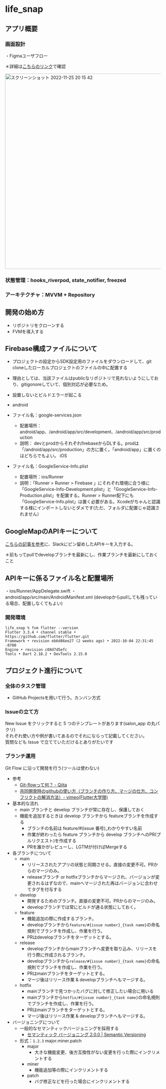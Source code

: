 # life_snap

## アプリ概要

### 画面設計
・Figmaユーザフロー

＊詳細は[こちらのリンク](https://www.figma.com/file/e5JHz48twSTKI0Fum7KxLF/LifeSnap?node-id=0%3A1&t=fQs7kqAevqu8tYau-0)で確認

<img width="630" alt="スクリーンショット 2022-11-25 20 15 42" src="https://user-images.githubusercontent.com/79580546/203974111-a107c759-4ad3-43a6-88cc-416e7e0a28b0.png">



### 状態管理：hooks_riverpod, state_notifier, freezed
### アーキテクチャ：MVVM + Repository

## 開発の始め方
 - リポジトリをクローンする
 - FVMを導入する
 
## Firebase構成ファイルについて
 - プロジェクトの設定からSDK設定用のファイルをダウンロードして、git cloneしたローカルプロジェクトのファイルの中に配置する

 - 理由としては、当該ファイルはpublicなリポジトリで見れないようにしており、gitigonoreしていて、個別対応が必要なため。

 - 設置しないとビルドエラーが起こる

 - android

 - ファイル名：google-services.json
   - 配置場所：android/app、/android/app/src/development、/android/app/src/production
   - 説明： devとprodからそれぞれfirebaseからDLする。prodは「/android/app/src/production」の方に置く。「android/app」に置くのはどちらでもよい。
iOS

 - ファイル名：GoogleService-Info.plist
   - 配置場所：ios/Runner
   - 説明：「Runner > Runner > Firebase 」にそれぞれ環境に合う様に「GoogleService-Info-Development.plist」と「GoogleService-Info-Production.plist」を配置する。Runner > Runner配下にも「GoogleService-Info.plist」は置く必要がある。Xcodeがちゃんと認識する様にインポートしないとダメです(ただ、フォルダに配置じゃ認識されません）
   
   
## GoogleMapのAPIキーについて
[こちらの記事を参考](https://codelabs.developers.google.com/codelabs/google-maps-in-flutter?hl=ja#3)に、Slackにピン留めしたAPIキーを入力する。

＊前もってpullでdevelopブランチを最新にし、作業ブランチを最新にしておくこと

## APIキーに係るファイル名と配置場所

・ios/Runner/AppDelegate.swift
・android/app/src/main/AndroidManifest.xml
(developからpullしても残っている場合、配置しなくてもよい)


### 開発環境
```
life_snap % fvm flutter --version
Flutter 3.3.4 • channel stable • https://github.com/flutter/flutter.git
Framework • revision eb6d86ee27 (2 weeks ago) • 2022-10-04 22:31:45 -0700
Engine • revision c08d7d5efc
Tools • Dart 2.18.2 • DevTools 2.15.0
```


## プロジェクト進行について

### 全体のタスク管理
- GitHub Projectsを用いて行う。カンバン方式

### Issueの立て方
New Issue をクリックすると 5 つのテンプレートがあります(salon_app の丸パクリ)  
それぞれ使い方や例が書いてあるのでそれにならって記載してください。  
質問なども Issue で立てていただけるとありがたいです

### ブランチ運用
Git Flow に沿って開発を行う(ツールは使わない)  
- 参考
  - [Git-flowって何？ - Qiita](https://qiita.com/KosukeSone/items/514dd24828b485c69a05)
  - [共同開発時のgithubの使い方（ブランチの作り方、マージの仕方、コンフリクトの解消方法）- vimeo(Flutter大学限)](https://vimeo.com/showcase/7431597/video/441969458)
- 基本的な流れ
  - main ブランチと develop ブランチが常に存在し、保護しておく
  - 機能を追加するときは develop ブランチから featureブランチを作成する
    - ブランチの名前は feature/#(issue 番号)\_わかりやすい名前
    - 作業が終わったら feature ブランチから develop ブランチへのPR(プルリクエスト)を作成する
    - PRを誰かがレビューし、LGTMが付けばMergeする
- 各ブランチについて
  - main
    - リリースされたアプリの状態と同期させる。直接の変更不可。PRからのマージのみ。
    - releaseブランチ or hotfixブランチからマージされ、バージョンが変更されるはずなので、mainへマージされた再はバージョンに合わせてタグを付与する
  - develop
    - 開発するためのブランチ。直接の変更不可。PRからのマージのみ。
    - developブランチでは常にビルドが通る状態にしておく。
  - feature
    - 機能追加の際に作成するブランチ。
    - developブランチから`feature/#{issue number}_{task name}`の命名規則でブランチを作成し、作業を行う。
    - PRはdevelopブランチをターゲットとする。
  - release
    - developブランチからmainブランチへ変更を取り込み、リリースを行う際に作成されるブランチ。
    - developブランチから`release/#{issue number}_{task name}`の命名規則でブランチを作成し、作業を行う。
    - PRはmainブランチをターゲットとする。
    - マージ後はリリース作業 & developブランチへもマージする。
  - hotfix
    - mainブランチで見つかったバグに対して修正したい場合に用いる
    - mainブランチから`hotfix/#{issue number}_{task name}`の命名規則でブランチを作成し、作業を行う。
    - PRはmainブランチをターゲットとする。
    - マージ後はリリース作業 & developブランチへもマージする。
- バージョニングについて
  - 一般的なセマンティックバージョニングを採用する
    - [セマンティック バージョニング 2.0.0 | Semantic Versioning](https://semver.org/lang/ja/)
  - 形式：`1.2.3` major.miner.patch
    - major
      - 大きな機能変更、後方互換性がない変更を行った際にインクリメントする
    - miner
      - 機能追加等の際にインクリメントする
    - patch
      - バグ修正などを行った場合にインクリメントする
      
